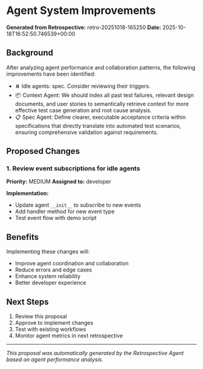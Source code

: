 # Agent System Improvements

**Generated from Retrospective:** retro-20251018-165250
**Date:** 2025-10-18T16:52:50.746539+00:00

## Background

After analyzing agent performance and collaboration patterns, the following improvements have been identified:

- ⏸️ Idle agents: spec. Consider reviewing their triggers.
- 📦 Context Agent: We should index all past test failures, relevant design documents, and user stories to semantically retrieve context for more effective test case generation and root cause analysis.
- 📋 Spec Agent: Define clearer, executable acceptance criteria within specifications that directly translate into automated test scenarios, ensuring comprehensive validation against requirements.

## Proposed Changes

### 1. Review event subscriptions for idle agents

**Priority:** MEDIUM
**Assigned to:** developer

**Implementation:**
- Update agent `__init__` to subscribe to new events
- Add handler method for new event type
- Test event flow with demo script


## Benefits

Implementing these changes will:
- Improve agent coordination and collaboration
- Reduce errors and edge cases
- Enhance system reliability
- Better developer experience

## Next Steps

1. Review this proposal
2. Approve to implement changes
3. Test with existing workflows
4. Monitor agent metrics in next retrospective

---

*This proposal was automatically generated by the Retrospective Agent based on agent performance analysis.*
